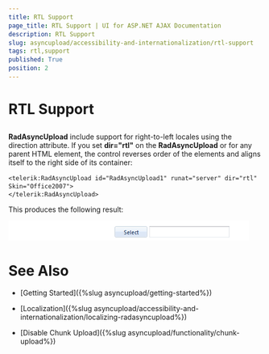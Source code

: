 ```yaml
---
title: RTL Support
page_title: RTL Support | UI for ASP.NET AJAX Documentation
description: RTL Support
slug: asyncupload/accessibility-and-internationalization/rtl-support
tags: rtl,support
published: True
position: 2
---
```


# RTL Support

## 

__RadAsyncUpload__ include support for right-to-left locales using the direction attribute. If you set __dir="rtl"__ on the __RadAsyncUpload__ or for any parent HTML element, the control reverses order of the elements and aligns itself to the right side of its container:

````ASPNET
<telerik:RadAsyncUpload id="RadAsyncUpload1" runat="server" dir="rtl" Skin="Office2007">
</telerik:RadAsyncUpload>
````

This produces the following result:

![Right To Left](images/asyncupload_rau_rtl.png)

# See Also

 * [Getting Started]({%slug asyncupload/getting-started%})

 * [Localization]({%slug asyncupload/accessibility-and-internationalization/localizing-radasyncupload%})

 * [Disable Chunk Upload]({%slug asyncupload/functionality/chunk-upload%})
